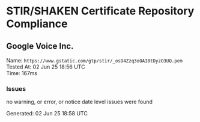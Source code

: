 # STIR/SHAKEN Certificate Repository Compliance

## Google Voice Inc.

Name: `https://www.gstatic.com/gtp/stir/_osD4Zzq3oOAI8tDyzO3UQ.pem`\
Tested At: 02 Jun 25 18:56 UTC\
Time: 167ms

### Issues

no warning, or error, or notice date level issues were found

Generated: 02 Jun 25 18:58 UTC